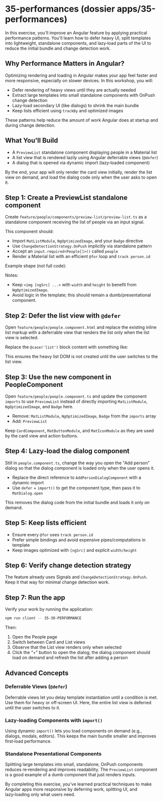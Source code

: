 # 35-performances (dossier apps/35-performances)

In this exercise, you'll improve an Angular feature by applying practical performance patterns. You'll learn how to defer heavy UI, split templates into lightweight, standalone components, and lazy‑load parts of the UI to reduce the initial bundle and change detection work.

## Why Performance Matters in Angular?

Optimizing rendering and loading in Angular makes your app feel faster and more responsive, especially on slower devices. In this workshop, you will:

- Defer rendering of heavy views until they are actually needed
- Extract large templates into small standalone components with OnPush change detection
- Lazy‑load secondary UI (like dialogs) to shrink the main bundle
- Keep lists efficient using `trackBy` and optimized images

These patterns help reduce the amount of work Angular does at startup and during change detection.

## What You'll Build

- A `PreviewList` standalone component displaying people in a Material list
- A list view that is rendered lazily using Angular deferrable views (`@defer`)
- A dialog that is opened via dynamic import (lazy‑loaded component)

By the end, your app will only render the card view initially, render the list view on demand, and load the dialog code only when the user asks to open it.

## Step 1: Create a PreviewList standalone component

Create `feature/people/components/preview-list/preview-list.ts` as a standalone component receiving the list of people via an input signal.

This component should:

- Import `MatListModule`, `NgOptimizedImage`, and your `Badge` directive
- Use `ChangeDetectionStrategy.OnPush` implicitly via standalone pattern
- Accept an `input.required<People[]>()` called `people`
- Render a Material list with an efficient `@for` loop and `track person.id`

Example shape (not full code):

Notes:

- Keep `<img [ngSrc] ...>` with `width` and `height` to benefit from `NgOptimizedImage`.
- Avoid logic in the template; this should remain a dumb/presentational component.

## Step 2: Defer the list view with `@defer`

Open `feature/people/people.component.html` and replace the existing inline list markup with a deferrable view that renders the list only when the list view is selected.

Replace the `@case('list')` block content with something like:

This ensures the heavy list DOM is not created until the user switches to the list view.

## Step 3: Use the new component in PeopleComponent

Open `feature/people/people.component.ts` and update the component `imports` to use `PreviewList` instead of directly importing `MatListModule`, `NgOptimizedImage`, and `Badge` here.

- Remove: `MatListModule`, `NgOptimizedImage`, `Badge` from the `imports` array
- Add: `PreviewList`

Keep `CardComponent`, `MatButtonModule`, and `MatIconModule` as they are used by the card view and action buttons.

## Step 4: Lazy‑load the dialog component

Still in `people.component.ts`, change the way you open the "Add person" dialog so that the dialog component is loaded only when the user opens it.

- Replace the direct reference to `AddPersonDialogComponent` with a dynamic import
- Use `defer` + `import()` to get the component type, then pass it to `MatDialog.open`

This removes the dialog code from the initial bundle and loads it only on demand.

## Step 5: Keep lists efficient

- Ensure every `@for` uses `track person.id`
- Prefer simple bindings and avoid expensive pipes/computations in template
- Keep images optimized with `[ngSrc]` and explicit `width/height`

## Step 6: Verify change detection strategy

The feature already uses Signals and `ChangeDetectionStrategy.OnPush`. Keep it that way for minimal change detection work.

## Step 7: Run the app

Verify your work by running the application:

```bash
npm run client -- 35-30-PERFORMANCE
```

Then:

1. Open the People page
2. Switch between Card and List views
3. Observe that the List view renders only when selected
4. Click the “+” button to open the dialog; the dialog component should load on demand and refresh the list after adding a person

## Advanced Concepts

### Deferrable Views (`@defer`)

Deferrable views let you delay template instantiation until a condition is met. Use them for heavy or off‑screen UI. Here, the entire list view is deferred until the user switches to it.

### Lazy‑loading Components with `import()`

Using dynamic `import()` lets you load components on demand (e.g., dialogs, modals, editors). This keeps the main bundle smaller and improves first‑load performance.

### Standalone Presentational Components

Splitting large templates into small, standalone, OnPush components reduces re‑rendering and improves readability. The `PreviewList` component is a good example of a dumb component that just renders inputs.

By completing this exercise, you've learned practical techniques to make Angular apps more responsive by deferring work, splitting UI, and lazy‑loading only what users need.
